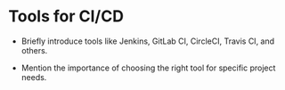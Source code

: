 
# Tools for CI/CD

- Briefly introduce tools like Jenkins, GitLab CI, CircleCI, Travis CI, and others.

- Mention the importance of choosing the right tool for specific project needs.
